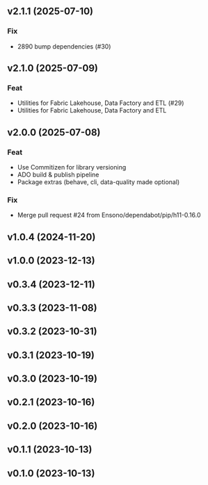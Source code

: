 ## v2.1.1 (2025-07-10)

### Fix

- 2890 bump dependencies (#30)

## v2.1.0 (2025-07-09)

### Feat

- Utilities for Fabric Lakehouse, Data Factory and ETL (#29)
- Utilities for Fabric Lakehouse, Data Factory and ETL

## v2.0.0 (2025-07-08)

### Feat

- Use Commitizen for library versioning
- ADO build & publish pipeline
- Package extras (behave, cli, data-quality made optional)

### Fix

- Merge pull request #24 from Ensono/dependabot/pip/h11-0.16.0

## v1.0.4 (2024-11-20)

## v1.0.0 (2023-12-13)

## v0.3.4 (2023-12-11)

## v0.3.3 (2023-11-08)

## v0.3.2 (2023-10-31)

## v0.3.1 (2023-10-19)

## v0.3.0 (2023-10-19)

## v0.2.1 (2023-10-16)

## v0.2.0 (2023-10-16)

## v0.1.1 (2023-10-13)

## v0.1.0 (2023-10-13)
